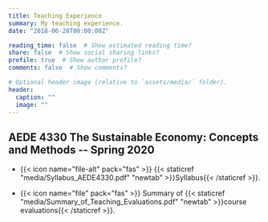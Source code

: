 ```yaml
---
title: Teaching Experience
summary: My teaching experience.
date: "2018-06-28T00:00:00Z"

reading_time: false  # Show estimated reading time?
share: false  # Show social sharing links?
profile: true  # Show author profile?
comments: false  # Show comments?

# Optional header image (relative to `assets/media/` folder).
header:
  caption: ""
  image: ""
---
```


## AEDE 4330 The Sustainable Economy: Concepts and Methods -- Spring 2020

- {{< icon name="file-alt" pack="fas" >}} {{< staticref "media/Syllabus_AEDE4330.pdf" "newtab" >}}Syllabus{{< /staticref >}}.

- {{< icon name="file" pack="fas" >}} Summary of {{< staticref "media/Summary_of_Teaching_Evaluations.pdf" "newtab" >}}course evaluations{{< /staticref >}}.
